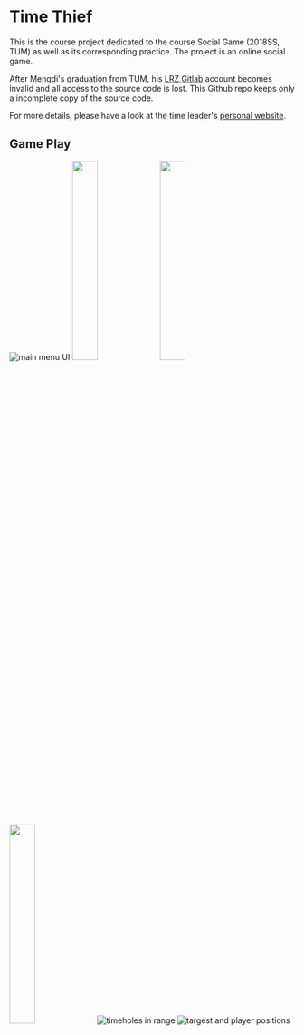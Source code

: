 # Time Thief

This is the course project dedicated to the course Social Game (2018SS, TUM) as well as its corresponding practice. The project is an online social game.

After Mengdi's graduation from TUM, his [LRZ Gitlab](https://gitlab.lrz.de/users/sign_in) account becomes invalid and all access to the source code is lost. This Github repo keeps only a incomplete copy of the source code.

For more details, please have a look at the time leader's [personal website](https://alexanderepple.de/portfolio/time-thief/).

## Game Play
![main menu UI](https://user-images.githubusercontent.com/34072813/150657890-4990ef86-734d-4643-b6a5-24b9fa68c540.jpeg)
<img src="https://user-images.githubusercontent.com/34072813/150657890-4990ef86-734d-4643-b6a5-24b9fa68c540.jpeg" width=30% height=30%>
<img src="https://user-images.githubusercontent.com/34072813/150657894-3e0e51cb-db20-473f-abb6-f08cf9ee5b22.jpeg" width=30% height=30%>
<img src="https://user-images.githubusercontent.com/34072813/150657897-cd9bde88-0579-4bbc-b8b3-4c753fdff609.jpeg" width=30% height=30%>
![timeholes in range](https://user-images.githubusercontent.com/34072813/150657894-3e0e51cb-db20-473f-abb6-f08cf9ee5b22.jpeg)
![targest and player positions](https://user-images.githubusercontent.com/34072813/150657897-cd9bde88-0579-4bbc-b8b3-4c753fdff609.jpeg)
